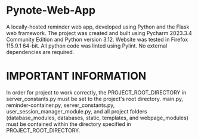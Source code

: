 # Pynote-Web-App
A locally-hosted reminder web app, developed using Python and the Flask web framework. The project was created and built using Pycharm 2023.3.4 Community Edition and Python version 3.12. Website was tested in Firefox 115.9.1 64-bit. All python code was linted using Pylint. No external dependencies are required.

# IMPORTANT INFORMATION
In order for project to work correctly, the PROJECT_ROOT_DIRECTORY in server_constants.py must be set to the project's root directory. main.py, reminder-container.py, server_constants.py, user_session_manager_module.py, and all project folders (database_modules, databases, static, templates, and webpage_modules) must be contained within the directory specified in PROJECT_ROOT_DIRECTORY.
